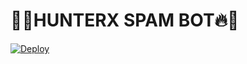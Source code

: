 # 🚩🔥HUNTERX SPAM BOT🔥🚩

[![Deploy](https://www.herokucdn.com/deploy/button.svg)](https://heroku.com/deploy)
